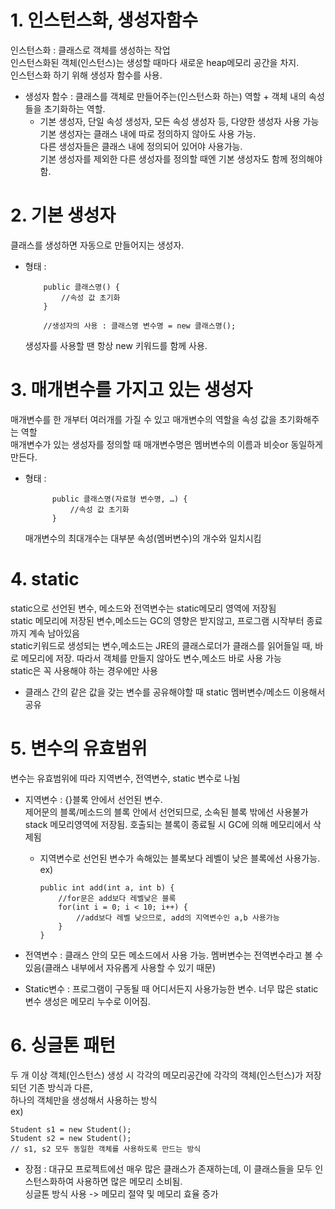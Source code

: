 # 1. 인스턴스화, 생성자함수

인스턴스화 : 클래스로 객체를 생성하는 작업  
인스턴스화된 객체(인스턴스)는 생성할 때마다 새로운 heap메모리 공간을 차지.  
인스턴스화 하기 위해 생성자 함수를 사용.

- 생성자 함수 : 클래스를 객체로 만들어주는(인스턴스화 하는) 역할 + 객체 내의 속성들을 초기화하는 역할.
  - 기본 생성자, 단일 속성 생성자, 모든 속성 생성자 등, 다양한 생성자 사용 가능  
    기본 생성자는 클래스 내에 따로 정의하지 않아도 사용 가능.  
    다른 생성자들은 클래스 내에 정의되어 있어야 사용가능.  
    기본 생성자를 제외한 다른 생성자를 정의할 때엔 기본 생성자도 함께 정의해야함.

# 2. 기본 생성자

클래스를 생성하면 자동으로 만들어지는 생성자.

- 형태 :

          public 클래스명() {
              //속성 값 초기화
          }

          //생성자의 사용 : 클래스명 변수명 = new 클래스명();

  생성자를 사용할 땐 항상 new 키워드를 함께 사용.

# 3. 매개변수를 가지고 있는 생성자

매개변수를 한 개부터 여러개를 가질 수 있고
매개변수의 역할을 속성 값을 초기화해주는 역할  
매개변수가 있는 생성자를 정의할 때 매개변수명은 멤버변수의 이름과 비슷or 동일하게 만든다.

- 형태 :

            public 클래스명(자료형 변수명, …) {
                //속성 값 초기화
            }

  매개변수의 최대개수는 대부분 속성(멤버변수)의 개수와 일치시킴

# 4. static

static으로 선언된 변수, 메소드와 전역변수는 static메모리 영역에 저장됨  
static 메모리에 저장된 변수,메소드는 GC의 영향은 받지않고, 프로그램 시작부터 종료까지 계속 남아있음  
static키워드로 생성되는 변수,메소드는 JRE의 클래스로더가 클래스를 읽어들일 때, 바로 메모리에 저장. 따라서 객체를 만들지 않아도 변수,메소드 바로 사용 가능  
static은 꼭 사용해야 하는 경우에만 사용

- 클래스 간의 같은 값을 갖는 변수를 공유해야할 때 static 멤버변수/메소드 이용해서 공유

# 5. 변수의 유효범위

변수는 유효범위에 따라 지역변수, 전역변수, static 변수로 나뉨

- 지역변수 : {}블록 안에서 선언된 변수.  
  제어문의 블록/메소드의 블록 안에서 선언되므로, 소속된 블록 밖에선 사용불가  
  stack 메모리영역에 저장됨. 호출되는 블록이 종료될 시 GC에 의해 메모리에서 삭제됨

  - 지역변수로 선언된 변수가 속해있는 블록보다 레벨이 낮은 블록에선 사용가능.  
    ex)

        public int add(int a, int b) {
            //for문은 add보다 레벨낮은 블록
            for(int i = 0; i < 10; i++) {
                //add보다 레벨 낮으므로, add의 지역변수인 a,b 사용가능
            }
        }

- 전역변수 : 클래스 안의 모든 메소드에서 사용 가능. 멤버변수는 전역변수라고 볼 수 있음(클래스 내부에서 자유롭게 사용할 수 있기 때문)
- Static변수 : 프로그램이 구동될 때 어디서든지 사용가능한 변수. 너무 많은 static변수 생성은 메모리 누수로 이어짐.

# 6. 싱글톤 패턴

두 개 이상 객체(인스턴스) 생성 시 각각의 메모리공간에 각각의 객체(인스턴스)가 저장되던 기존 방식과 다른,  
하나의 객체만을 생성해서 사용하는 방식  
ex)

    Student s1 = new Student();
    Student s2 = new Student();
    // s1, s2 모두 동일한 객체를 사용하도록 만드는 방식

- 장점 : 대규모 프로젝트에선 매우 많은 클래스가 존재하는데, 이 클래스들을 모두 인스턴스화하여 사용하면 많은 메모리 소비됨.  
  싱글톤 방식 사용 -> 메모리 절약 및 메모리 효율 증가
